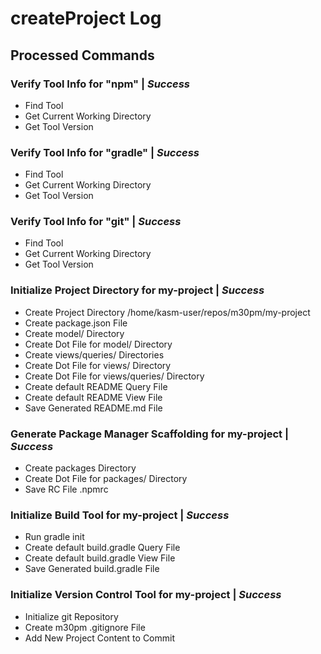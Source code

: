 # createProject Log

## Processed Commands

### Verify Tool Info for "npm" | *Success*
- Find Tool
- Get Current Working Directory
- Get Tool Version

### Verify Tool Info for "gradle" | *Success*
- Find Tool
- Get Current Working Directory
- Get Tool Version

### Verify Tool Info for "git" | *Success*
- Find Tool
- Get Current Working Directory
- Get Tool Version

### Initialize Project Directory for my-project | *Success*
- Create Project Directory /home/kasm-user/repos/m30pm/my-project
- Create package.json File
- Create model/ Directory
- Create Dot File for model/ Directory
- Create views/queries/ Directories
- Create Dot File for views/ Directory
- Create Dot File for views/queries/ Directory
- Create default README Query File
- Create default README View File
- Save Generated README.md File

### Generate Package Manager Scaffolding for my-project | *Success*
- Create packages Directory
- Create Dot File for packages/ Directory
- Save RC File .npmrc

### Initialize Build Tool for my-project | *Success*
- Run gradle init
- Create default build.gradle Query File
- Create default build.gradle View File
- Save Generated build.gradle File

### Initialize Version Control Tool for my-project | *Success*
- Initialize git Repository
- Create m30pm .gitignore File
- Add New Project Content to Commit
